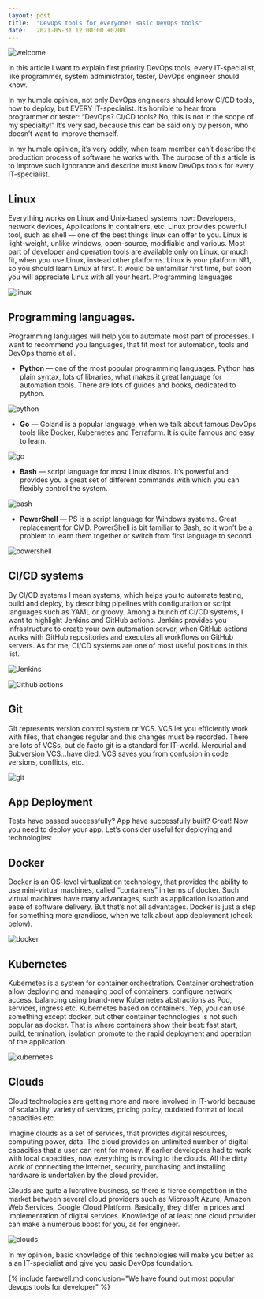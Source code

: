 ```yaml
---
layout: post
title:  "DevOps tools for everyone! Basic DevOps tools"
date:   2021-05-31 12:00:00 +0200
---
```


![welcome](images/2021/devops-tools-for-everyone/welcome.jpeg)

In this article I want to explain first priority DevOps tools, every IT-specialist, like programmer, system administrator, tester, DevOps engineer should know.

In my humble opinion, not only DevOps engineers should know CI/CD tools, how to deploy, but EVERY IT-specialist. It’s horrible to hear from programmer or tester: “DevOps? CI/CD tools? No, this is not in the scope of my specialty!”
It’s very sad, because this can be said only by person, who doesn’t want to
improve themself.

In my humble opinion, it’s very oddly, when team member can’t describe the production process of software he works with. The purpose of this article is to improve such ignorance and describe must know DevOps tools for every IT-specialist.

## Linux

Everything works on Linux and Unix-based systems now: Developers, network devices, Applications in containers, etc. Linux provides powerful tool, such as shell — one of the best things linux can offer to you. Linux is light-weight, unlike windows, open-source, modifiable and various. Most part of developer and operation tools are available only on Linux, or much fit, when you use Linux, instead other platforms. Linux is your platform №1, so you should learn Linux at first. It would be unfamiliar first time, but soon you will appreciate Linux with all your heart.
Programming languages

![linux](images/2021/devops-tools-for-everyone/linux.png)

## Programming languages.

Programming languages will help you to automate most part of processes. I want to recommend you languages, that fit most for automation, tools and DevOps theme at all.

- **Python** — one of the most popular programming languages. Python has plain syntax, lots of libraries, what makes it great language for automation tools. There are lots of guides and books, dedicated to python.

![python](images/2021/devops-tools-for-everyone/python.png)

- **Go** — Goland is a popular language, when we talk about famous DevOps tools like Docker, Kubernetes and Terraform. It is quite famous and easy to learn.

![go](images/2021/devops-tools-for-everyone/go.jpeg)

- **Bash** — script language for most Linux distros. It’s powerful and provides you a great set of different commands with which you can flexibly control the system.

![bash](images/2021/devops-tools-for-everyone/bash.png)

- **PowerShell** — PS is a script language for Windows systems. Great replacement for CMD. PowerShell is bit familiar to Bash, so it won’t be a problem to learn them together or switch from first language to second.

![powershell](images/2021/devops-tools-for-everyone/powershell.jpeg)

## CI/CD systems

By CI/CD systems I mean systems, which helps you to automate testing, build and deploy, by describing pipelines with configuration or script languages such as YAML or groovy. Among a bunch of CI/CD systems, I want to highlight Jenkins and GitHub actions. Jenkins provides you infrastructure to create your own automation server, when GitHub actions works with GitHub repositories and executes all workflows on GitHub servers. As for me, CI/CD systems are one of most useful positions in this list.

![Jenkins](images/2021/devops-tools-for-everyone/jenkins.png)

![Github actions](images/2021/devops-tools-for-everyone/actions.png)

## Git

Git represents version control system or VCS. VCS let you efficiently work with files, that changes regular and this changes must be recorded. There are lots of VCSs, but de facto git is a standard for IT-world. Mercurial and Subversion VCS…have died. VCS saves you from confusion in code versions, conflicts, etc.

![git](images/2021/devops-tools-for-everyone/git.png)

## App Deployment

Tests have passed successfully? App have successfully built? Great! Now you need to deploy your app. Let’s consider useful for deploying and technologies:

## Docker

Docker is an OS-level virtualization technology, that provides the ability to use mini-virtual machines, called “containers” in terms of docker. Such virtual machines have many advantages, such as application isolation and ease of software delivery. But that’s not all advantages. Docker is just a step for something more grandiose, when we talk about app deployment (check below).

![docker](images/2021/devops-tools-for-everyone/docker.png)

## Kubernetes

Kubernetes is a system for container orchestration. Container orchestration allow deploying and managing pool of containers, configure network access, balancing using brand-new Kubernetes abstractions as Pod, services, ingress etc. Kubernetes based on containers. Yep, you can use something except docker, but other container technologies is not such popular as docker. That is where containers show their best: fast start, build, termination, isolation promote to the rapid deployment and operation of the application

![kubernetes](images/2021/devops-tools-for-everyone/kubernetes.png)

## Clouds

Cloud technologies are getting more and more involved in IT-world because of scalability, variety of services, pricing policy, outdated format of local capacities etc.

Imagine clouds as a set of services, that provides digital resources, computing power, data. The cloud provides an unlimited number of digital capacities that a user can rent for money. If earlier developers had to work with local capacities, now everything is moving to the clouds. All the dirty work of connecting the Internet, security, purchasing and installing hardware is undertaken by the cloud provider.

Сlouds are quite a lucrative business, so there is fierce competition in the market between several cloud providers such as Microsoft Azure, Amazon Web Services, Google Cloud Platform. Basically, they differ in prices and implementation of digital services. Knowledge of at least one cloud provider can make a numerous boost for you, as for engineer.

![clouds](images/2021/devops-tools-for-everyone/clouds.png)

In my opinion, basic knowledge of this technologies will make you better as a an IT-specialist and give you basic DevOps foundation.


{% include farewell.md conclusion="We have found out most popular devops tools for developer" %}